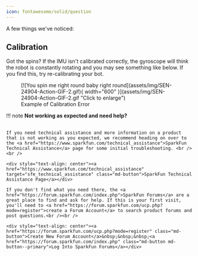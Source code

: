 ```yaml
---
icon: fontawesome/solid/question
---
```


A few things we've noticed: 


## Calibration

Got the spins? If the IMU isn't calibrated correctly, the gyroscope will think the robot is constantly rotating and you may see something like below. If you find this, try re-calibrating your bot. 

<figure markdown>
[![You spin me right round baby right round](assets/img/SEN-24904-Action-GIF-2.gif){ width="600" }](assets/img/SEN-24904-Action-GIF-2.gif "Click to enlarge")
<figcaption markdown>Example of Calibration Error</figcaption>
</figure>



!!! note
    <span class="glyphicon glyphicon-question-sign" aria-hidden="true"></span>
        <strong> Not working as expected and need help? </strong> <br /><br />

    If you need technical assistance and more information on a product that is not working as you expected, we recommend heading on over to the <a href="https://www.sparkfun.com/technical_assistance">SparkFun Technical Assistance</a> page for some initial troubleshooting. <br /><br />

    <div style="text-align: center"><a href="https://www.sparkfun.com/technical_assistance" target="sfe_technical_assistance" class="md-button">SparkFun Technical Assistance Page</a></div>

    If you don't find what you need there, the <a href="https://forum.sparkfun.com/index.php">SparkFun Forums</a> are a great place to find and ask for help. If this is your first visit, you'll need to <a href="https://forum.sparkfun.com/ucp.php?mode=register">create a Forum Account</a> to search product forums and post questions.<br /><br />

    <div style="text-align: center"><a href="https://forum.sparkfun.com/ucp.php?mode=register" class="md-button">Create New Forum Account</a>&nbsp;&nbsp;&nbsp;<a href="https://forum.sparkfun.com/index.php" class="md-button md-button--primary">Log Into SparkFun Forums</a></div>


